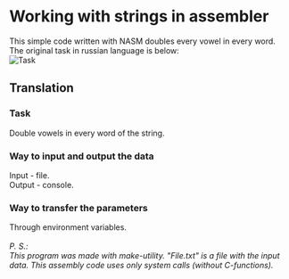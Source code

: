 # Working with strings in assembler
This simple code written with NASM doubles every vowel in every word. The original task in russian language is below: <br />
![Task](https://github.com/VoroninArtemii/Vowels-in-strings/assets/102426178/1bb697be-e2c3-42aa-be0d-d86ecd7ec9cf) <br />
## Translation
### Task
Double vowels in every word of the string.
### Way to input and output the data
Input - file. <br />
Output - console.
### Way to transfer the parameters
Through environment variables. <br />  <br />
*P. S.: <br /> 
This program was made with make-utility. "File.txt" is a file with the input data. This assembly code uses only system calls (without C-functions).*
